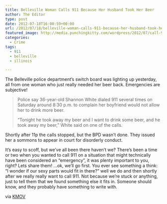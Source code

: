 ```yaml
---
title: Belleville Woman Calls 911 Because Her Husband Took Her Beer
author: The Editor
type: post
date: 2012-07-18T16:00:59+00:00
url: /2012/07/18/belleville-woman-calls-911-because-her-husband-took-her-beer/
featured_image: http://media.punchingkitty.com/wordpress/2012/07/call-911-for-help-andrea-gr.jpg
categories:
  - Crime
tags:
  - 911
  - belleville
  - illinois

---
```

The Belleville police department&#8217;s switch board was lighting up yesterday, all from one woman who just really needed her beer back. Emergencies are subjective!

> Police say 36-year-old Shannon White dialed 911 several times on Saturday around 8:30 p.m. to complain her boyfriend would not allow her to drink more beer.
> 
> “Tonight he took away my beer and I want to drink some beer, and he took away my beer,” White said on one of the calls.

Shortly after 11p the calls stopped, but the BPD wasn&#8217;t done. They issued her a sommons to appear in court for disorderly conduct.

It&#8217;s easy to scoff, but we&#8217;ve all been there haven&#8217;t we? There&#8217;s been a time or two when you wanted to call 911 on a situation that might technically have been considered an &#8220;emergency&#8221;, it was plenty important to you, right? Lets share them! &#8230;ok, we&#8217;ll go first. You ever see something a think: &#8220;I wonder if our sexy parts would fit in there?&#8221; well we do and then shortly after we really really want to call 911. Not because we&#8217;re stuck or anything, just to tell them that we found something else it fits in. Someone should know, and they probably have something to write with.

via <a href="http://www.kmov.com/news/local/Police-release-911-call-of-woman-complaining-boyfriend-wont-give-her-beer-162793436.html" target="_blank">KMOV</a>